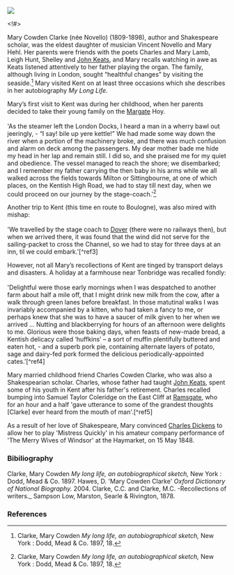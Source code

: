 <a href="https://juncture-digital.org"><img src="https://juncture-digital.org/images/ve-button.png"></a>

<param ve-config title="Mary Cowden Clarke" author="Michelle Crowther" layout="vtl" banner="/images/banners/19c.jpg" Description="Michelle Crowther explores the Kent through the eyes and words of author and Shakespearean scholar Mary Cowden Clarke (née Novello).">

<param ve-entity eid="Q736439" aliases="Ramsgate">
<param ve-entity eid="Q179224" aliases="Dover">
<param ve-entity eid="Q618045" aliases="Margate">
<param ve-entity eid="Q665489" aliases="Tonbridge">
<param ve-entity eid="Q29303" aliases="Canterbury">

<!--Basemap centred on Canterbury-->
<param ve-map center="Q29303" zoom="10">
<!-- Historical map layers -->
<param ve-map-layer active allmaps allmaps-id="e9f6ea856473bbaa" title="Kent Map 1820">


<!#>

Mary Cowden Clarke (née Novello) (1809-1898), author and Shakespeare scholar, was the eldest daughter of musician Vincent Novello and Mary Hehl. Her parents were friends with the poets Charles and Mary Lamb, Leigh Hunt, Shelley and [John Keats]( /19c-keats-margate/), and Mary recalls watching in awe as Keats listened attentively to her father playing the organ. The family, although living in London, sought “healthful changes” by visiting the seaside.[^ref1] Mary visited Kent on at least three occasions which she describes in her autobiography _My Long Life_.
<param ve-image url="https://upload.wikimedia.org/wikipedia/commons/e/e4/Mary_Victoria_Cowden_Clarke_%28nee_Novello%29%2C_ca._1870s.jpg" label="Mary Victoria Cowden Clarke" attribution="G.B. Sciutto & Co., Public domain, via Wikimedia Commons, © National Portrait Gallery, London">

Mary’s first visit to Kent was during her childhood, when her parents decided to take their young family on the [Margate](/19c/19c-margate) Hoy. 
<br><br>
'As the steamer left the London Docks, I heard a man in a wherry bawl out jeeringly, - “I say! bile up yere kettle!” We had made some way down the river when a portion of the machinery broke, and there was much confusion and alarm on deck among the passengers. My dear mother bade me hide my head in her lap and remain still. I did so, and she praised me for my quiet and obedience. The vessel managed to reach the shore; we disembarked; and I remember my father carrying the then baby in his arms while we all walked across the fields towards Milton or Sittingbourne, at one of which places, on the Kentish High Road, we had to stay till next day, when we could proceed on our journey by the stage-coach.'[^ref2]
<param ve-image url="https://upload.wikimedia.org/wikipedia/commons/4/46/Scene_aboard_a_Margate_hoy.jpg" label="A Scene on board a Margate Hoy as described by Dibden, 1804" attribution="Published by John Fairburn, National Maritime Museum, Greenwich, Public domain, via Wikimedia Commons">
<!-- Basemap centred on Margate-->
<param ve-map center="Q618045" zoom="10">

Another trip to Kent (this time en route to Boulogne), was also mired with mishap: 
<br><br>
'We travelled by the stage coach to [Dover](/19c/19c-dover) (there were no railways then), but when we arrived there, it was found that the wind did not serve for the sailing-packet to cross the Channel, so we had to stay for three days at an inn, til we could embark.'[^ref3]
<param ve-image url="/dickens/images/Snargate St Dover 1830.jpg" label="Snargate St Dover c.1830" attribution="Drawn by G.Shepherd">
<!-- Basemap centred on Dover -->
<param ve-map center="Q179224" zoom="10">

However, not all Mary’s recollections of Kent are tinged by transport delays and disasters. A holiday at a farmhouse near Tonbridge was recalled fondly:
<br><br>
'Delightful were those early mornings when I was despatched to another farm about half a mile off, that I might drink new milk from the cow, after a walk through green lanes before breakfast. In those matutinal walks I was invariably accompanied by a kitten, who had taken a fancy to me, or perhaps knew that she was to have a saucer of milk given to her when we arrived ... Nutting and blackberrying for hours of an afternoon were delights to me. Glorious were those baking days, when feasts of new-made bread, a Kentish delicacy called ‘huffkins’ – a sort of muffin plentifully buttered and eaten hot, - and a superb pork pie, containing alternate layers of potato, sage and dairy-fed pork formed the delicious periodically-appointed cates.’[^ref4]
<param ve-image url="https://upload.wikimedia.org/wikipedia/commons/4/43/%27Blackberries%27_by_John_F._Francis.jpg" label="Blackberries" attribution="John F. Francis, Public domain, via Wikimedia Commons">
<!-- Basemap centred on Tonbridge -->
<param ve-map center="Q936183" zoom="10">

Mary married childhood friend Charles Cowden Clarke, who was also a Shakespearian scholar. Charles, whose father had taught [John Keats](/19c-keats-margate/), spent some of his youth in Kent after his father's retirement. Charles recalled bumping into Samuel Taylor Coleridge on the East Cliff at [Ramsgate](https://kent-maps.online/19c/19c-ramsgate/), who for an hour and a half 'gave utterance to some of the grandest thoughts [Clarke] ever heard from the mouth of man'.[^ref5] 
<param ve-image url="https://stor.artstor.org/stor/47ed345c-3d26-4e7f-a46e-3bdc267e68f4" label="Ramsgate, East Cliff Promenade" attribution="Kent Maps Online Collection">
<!-- Basemap centred on Ramsgate -->
<param ve-map center="Q736439" zoom="10">

As a result of her love of Shakespeare, Mary convinced [Charles Dickens](/dickens/) to allow her to play 'Mistress Quickly' in his amateur company performance of 'The Merry Wives of Windsor' at the Haymarket, on 15 May 1848.
<param ve-image url="https://upload.wikimedia.org/wikipedia/commons/b/b0/Falstaff_and_Mistress_Quickly_Francis_Philip_Stephanoff.jpeg" label="Falstaff and Mistress Quickly c. 1840" attribution="Philip Francis Stephanoff, Public domain, via Wikimedia Commons">

### Bibiliography
Clarke, Mary Cowden _My long life, an autobiographical sketch,_ New York : Dodd, Mead & Co. 1897.
Hawes, D. 'Mary Cowden Clarke' _Oxford Dictionary of National Biography._ 2004.
Clarke, C.C. and Clarke, M.C. -Recollections of writers._ Sampson Low, Marston, Searle & Rivington, 1878.

### References
[^ref1]: Clarke, Mary Cowden _My long life, an autobiographical sketch,_ New York : Dodd, Mead & Co. 1897, 18.
[^ref2]: Clarke, Mary Cowden _My long life, an autobiographical sketch,_ New York : Dodd, Mead & Co. 1897, 18.
